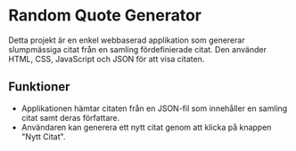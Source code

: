 # Random Quote Generator

Detta projekt är en enkel webbaserad applikation som genererar slumpmässiga citat från en samling fördefinierade citat. Den
 använder HTML, CSS, JavaScript och JSON för att visa citaten.

## Funktioner

- Applikationen hämtar citaten från en JSON-fil som innehåller en samling citat samt deras författare.
- Användaren kan generera ett nytt citat genom att klicka på knappen "Nytt Citat".
